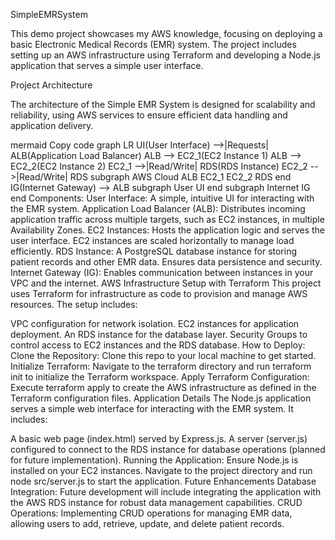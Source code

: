 
SimpleEMRSystem

This demo project showcases my AWS knowledge, focusing on deploying a basic Electronic Medical Records (EMR) system. The project includes setting up an AWS infrastructure using Terraform and developing a Node.js application that serves a simple user interface.

Project Architecture

The architecture of the Simple EMR System is designed for scalability and reliability, using AWS services to ensure efficient data handling and application delivery.

mermaid
Copy code
graph LR
    UI(User Interface) -->|Requests| ALB(Application Load Balancer)
    ALB --> EC2_1(EC2 Instance 1)
    ALB --> EC2_2(EC2 Instance 2)
    EC2_1 -->|Read/Write| RDS(RDS Instance)
    EC2_2 -->|Read/Write| RDS
    subgraph AWS Cloud
    ALB
    EC2_1
    EC2_2
    RDS
    end
    IG(Internet Gateway) --> ALB
    subgraph User
    UI
    end
    subgraph Internet
    IG
    end
Components:
User Interface: A simple, intuitive UI for interacting with the EMR system.
Application Load Balancer (ALB): Distributes incoming application traffic across multiple targets, such as EC2 instances, in multiple Availability Zones.
EC2 Instances: Hosts the application logic and serves the user interface. EC2 instances are scaled horizontally to manage load efficiently.
RDS Instance: A PostgreSQL database instance for storing patient records and other EMR data. Ensures data persistence and security.
Internet Gateway (IG): Enables communication between instances in your VPC and the internet.
AWS Infrastructure Setup with Terraform
This project uses Terraform for infrastructure as code to provision and manage AWS resources. The setup includes:

VPC configuration for network isolation.
EC2 instances for application deployment.
An RDS instance for the database layer.
Security Groups to control access to EC2 instances and the RDS database.
How to Deploy:
Clone the Repository: Clone this repo to your local machine to get started.
Initialize Terraform: Navigate to the terraform directory and run terraform init to initialize the Terraform workspace.
Apply Terraform Configuration: Execute terraform apply to create the AWS infrastructure as defined in the Terraform configuration files.
Application Details
The Node.js application serves a simple web interface for interacting with the EMR system. It includes:

A basic web page (index.html) served by Express.js.
A server (server.js) configured to connect to the RDS instance for database operations (planned for future implementation).
Running the Application:
Ensure Node.js is installed on your EC2 instances.
Navigate to the project directory and run node src/server.js to start the application.
Future Enhancements
Database Integration: Future development will include integrating the application with the AWS RDS instance for robust data management capabilities.
CRUD Operations: Implementing CRUD operations for managing EMR data, allowing users to add, retrieve, update, and delete patient records.
